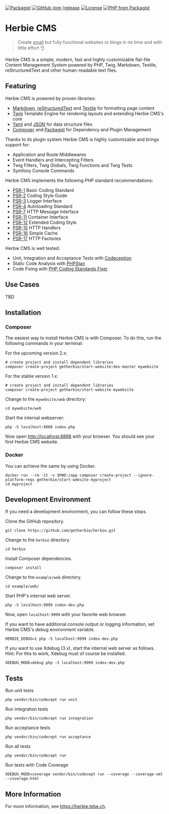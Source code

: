 [![Packagist](https://img.shields.io/packagist/dt/getherbie/herbie.svg)](https://packagist.org/packages/getherbie/herbie)
[![GitHub (pre-)release](https://img.shields.io/github/release/getherbie/herbie/all.svg)](https://github.com/getherbie/herbie/releases)
[![License](https://img.shields.io/badge/License-BSD%203--Clause-blue.svg)](https://github.com/getherbie/herbie/blob/master/LICENCE.md)
[![PHP from Packagist](https://img.shields.io/packagist/php-v/getherbie/herbie.svg)](https://packagist.org/packages/getherbie/herbie)

# Herbie CMS

> Create <u>small</u> but fully functional websites or blogs in no time and with little effort 👌

Herbie CMS is a simple, modern, fast and highly customizable flat-file Content Management System powered by PHP, Twig, Markdown, Textile, reStructuredText and other human-readable text files.

## Featuring

Herbie CMS is powered by proven libraries:

* [Markdown](https://www.markdownguide.org), [reStructuredText](https://docutils.sourceforge.io/rst.html) and [Textile](https://textile-lang.com) for formatting page content
* [Twig](https://twig.symfony.com) Template Engine for rendering layouts and extending Herbie CMS's core
* [Yaml](http://www.yaml.org) and [JSON](https://www.json.org) for data structure files
* [Composer](http://getcomposer.org) and [Packagist](https://packagist.org) for Dependency and Plugin Management

Thanks to its plugin system Herbie CMS is highly customizable and brings support for:

* Application and Route Middlewares
* Event Handlers and Intercepting Filters
* Twig Filters, Twig Globals, Twig Functions and Twig Tests
* Symfony Console Commands

Herbie CMS implements the following PHP standard recommendations:

* [PSR-1](https://www.php-fig.org/psr/psr-1/) Basic Coding Standard
* [PSR-2](https://www.php-fig.org/psr/psr-2/) Coding Style Guide
* [PSR-3](https://www.php-fig.org/psr/psr-3/) Logger Interface
* [PSR-4](https://www.php-fig.org/psr/psr-4/) Autoloading Standard
* [PSR-7](https://www.php-fig.org/psr/psr-7/) HTTP Message Interface
* [PSR-11](https://www.php-fig.org/psr/psr-11/) Container Interface
* [PSR-12](https://www.php-fig.org/psr/psr-12/) Extended Coding Style
* [PSR-15](https://www.php-fig.org/psr/psr-15/) HTTP Handlers
* [PSR-16](https://www.php-fig.org/psr/psr-16/) Simple Cache
* [PSR-17](https://www.php-fig.org/psr/psr-17/) HTTP Factories

Herbie CMS is well tested:

- Unit, Integration and Acceptance Tests with [Codeception](https://codeception.com)
- Static Code Analysis with [PHPStan](https://phpstan.org)
- Code Fixing with [PHP Coding Standards Fixer](https://github.com/FriendsOfPHP/PHP-CS-Fixer) 

## Use Cases

TBD

## Installation

### Composer 

The easiest way to install Herbie CMS is with Composer.
To do this, run the following commands in your terminal:

For the upcoming version 2.x:

    # create project and install dependent libraries
    composer create-project getherbie/start-website:dev-master mywebsite

For the stable version 1.x:

    # create project and install dependent libraries
    composer create-project getherbie/start-website mywebsite

Change to the `mywebsite/web` directory:

    cd mywebsite/web

Start the internal webserver:
    
    php -S localhost:8888 index.php

Now open <http://localhost:8888> with your browser.
You should see your first Herbie CMS website. 

### Docker

You can achieve the same by using Docker.

    docker run --rm -it -v $PWD:/app composer create-project --ignore-platform-reqs getherbie/start-website myproject 
    cd myproject

## Development Environment

If you need a development environment, you can follow these steps.

Clone the GitHub repository.

    git clone https://github.com/getherbie/herbie.git

Change to the `herbie` directory.

    cd herbie

Install Composer dependencies.

    composer install

Change to the `example/web` directory.

    cd example/web/

Start PHP's internal web server.

    php -S localhost:9999 index-dev.php

Now, open `localhost:9999` with your favorite web browser.

If you want to have additional console output or logging information, set Herbie CMS's debug environment variable.

    HERBIE_DEBUG=1 php -S localhost:9999 index-dev.php

If you want to use Xdebug (3.x), start the internal web server as follows.
Hint: For this to work, Xdebug must of course be installed.

    XDEBUG_MODE=debug php -S localhost:9999 index-dev.php

## Tests

Run unit tests

    php vendor/bin/codecept run unit

Run integration tests

    php vendor/bin/codecept run integration

Run acceptance tests

    php vendor/bin/codecept run acceptance

Run all tests

    php vendor/bin/codecept run

Run tests with Code Coverage

    XDEBUG_MODE=coverage vendor/bin/codecept run --coverage --coverage-xml --coverage-html

## More Information

For more information, see <https://herbie.tebe.ch>.
